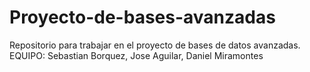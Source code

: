 # Proyecto-de-bases-avanzadas
Repositorio para trabajar en el proyecto de bases de datos avanzadas. EQUIPO: Sebastian Borquez, Jose Aguilar, Daniel Miramontes

